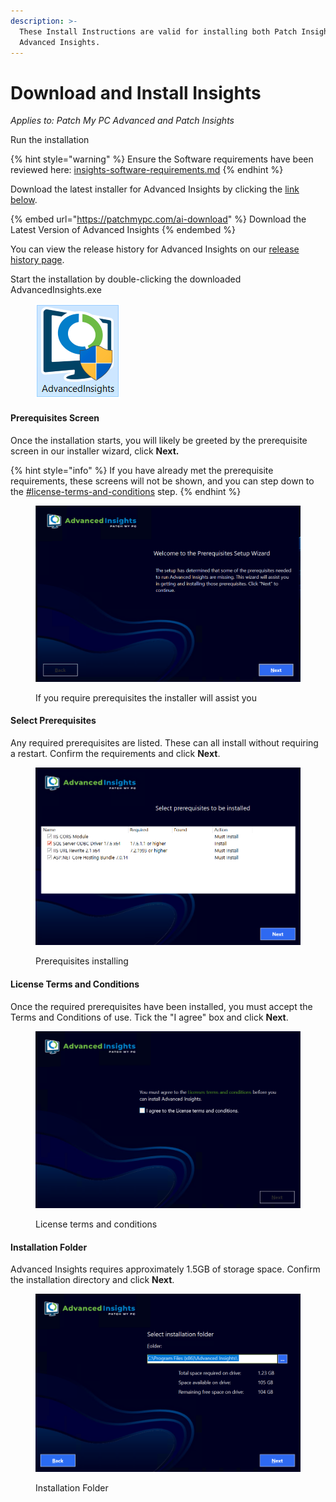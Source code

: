 ```yaml
---
description: >-
  These Install Instructions are valid for installing both Patch Insights and
  Advanced Insights.
---
```


# Download and Install Insights

_Applies to: Patch My PC Advanced and Patch Insights_

Run the installation

{% hint style="warning" %}
Ensure the Software requirements have been reviewed here: [insights-software-requirements.md](../advanced-and-patch-insights-requirements-and-prerequisites/insights-software-requirements.md "mention")
{% endhint %}

Download the latest installer for Advanced Insights by clicking the [link below](https://api.patchmypc.com/downloads/exe/AdvancedInsights.exe).&#x20;

{% embed url="https://patchmypc.com/ai-download" %}
Download the Latest Version of Advanced Insights
{% endembed %}

You can view the release history for Advanced Insights on our [release history page](https://docs.patchmypc.com/release-history/advanced-insights-releases).

Start the installation by double-clicking the downloaded AdvancedInsights.exe

<figure><img src="../../.gitbook/assets/image (1105).png" alt=""><figcaption></figcaption></figure>

#### Prerequisites Screen

Once the installation starts, you will likely be greeted by the prerequisite screen in our installer wizard, click **Next.**

{% hint style="info" %}
If you have already met the prerequisite requirements, these screens will not be shown, and you can step down to the [#license-terms-and-conditions](./#license-terms-and-conditions "mention") step.
{% endhint %}

<figure><img src="../../.gitbook/assets/1 (1).png" alt=""><figcaption><p>If you require prerequisites the installer will assist you</p></figcaption></figure>

#### Select Prerequisites

Any required prerequisites are listed. These can all install without requiring a restart. Confirm the requirements and click **Next**.

<figure><img src="../../.gitbook/assets/image (1295).png" alt=""><figcaption><p>Prerequisites installing</p></figcaption></figure>

#### License Terms and Conditions

Once the required prerequisites have been installed, you must accept the Terms and Conditions of use. Tick the "I agree" box and click **Next**.

<figure><img src="../../.gitbook/assets/4 License Agreement (1).png" alt=""><figcaption><p>License terms and conditions</p></figcaption></figure>

#### Installation Folder

Advanced Insights requires approximately 1.5GB of storage space. Confirm the installation directory and click **Next**.

<figure><img src="../../.gitbook/assets/5 Folder.png" alt=""><figcaption><p>Installation Folder</p></figcaption></figure>
